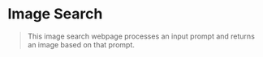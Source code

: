 # Image Search

> This image search webpage processes an input prompt and returns an image based on that prompt. 


